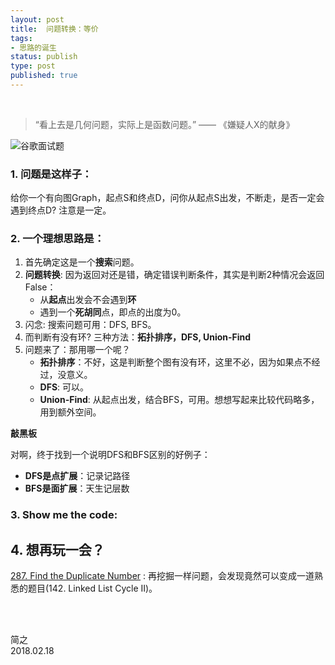 ```yaml
--- 
layout: post
title:  问题转换：等价
tags:
- 思路的诞生
status: publish
type: post
published: true
---
```


<br>

> “看上去是几何问题，实际上是函数问题。” —— 《嫌疑人X的献身》

	
![谷歌面试题](https://i.imgur.com/W9znpVm.jpg)
	
### 1. 问题是这样子：
	
给你一个有向图Graph，起点S和终点D，问你从起点S出发，不断走，是否一定会遇到终点D? 注意是一定。
	
### 2. 一个理想思路是：
	
1. 首先确定这是一个**搜索**问题。
2. **问题转换**: 因为返回对还是错，确定错误判断条件，其实是判断2种情况会返回False：
	- 从**起点**出发会不会遇到**环**
	- 遇到一个**死胡同**点，即点的出度为0。
3. 闪念: 搜索问题可用：DFS, BFS。
4. 而判断有没有环? 三种方法：**拓扑排序，DFS, Union-Find**
5. 问题来了：那用哪一个呢？
	- **拓扑排序**：不好，这是判断整个图有没有环，这里不必，因为如果点不经过，没意义。
	- **DFS**: 可以。
	- **Union-Find**: 从起点出发，结合BFS，可用。想想写起来比较代码略多，用到额外空间。
	
**敲黑板**
	
对啊，终于找到一个说明DFS和BFS区别的好例子：
	
* **DFS是点扩展**：记录记路径	
* **BFS是面扩展**：天生记层数
	
### 3. Show me the code:
	
<script src="https://gist.github.com/WillWang-X/79010b76d3ec06e975ea939f0a2ec398.js"></script>
	
## 4. 想再玩一会？
	
[287. Find the Duplicate Number](https://leetcode.com/problems/find-the-duplicate-number/description/) : 再挖掘一样问题，会发现竟然可以变成一道熟悉的题目(142. Linked List Cycle II)。

<br>
<br>

简之           
2018.02.18
